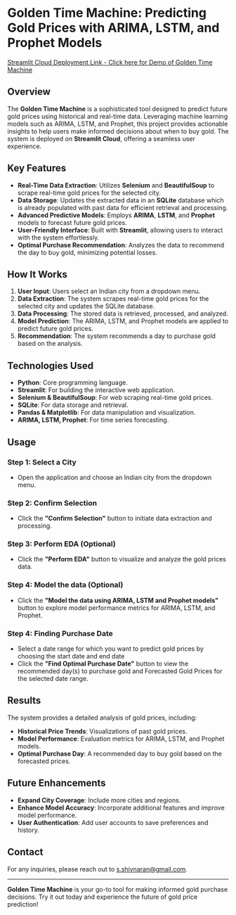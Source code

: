 # Golden Time Machine: Predicting Gold Prices with ARIMA, LSTM, and Prophet Models

[Streamlit Cloud Deployment Link - Click here for Demo of Golden Time Machine](https://golden-time-machine.streamlit.app/)

## Overview

The **Golden Time Machine** is a sophisticated tool designed to predict future gold prices using historical and real-time data. Leveraging machine learning models such as ARIMA, LSTM, and Prophet, this project provides actionable insights to help users make informed decisions about when to buy gold. The system is deployed on **Streamlit Cloud**, offering a seamless user experience.

## Key Features

- **Real-Time Data Extraction**: Utilizes **Selenium** and **BeautifulSoup** to scrape real-time gold prices for the selected city.
- **Data Storage**: Updates the extracted data in an **SQLite** database which is already populated with past data for efficient retrieval and processing.
- **Advanced Predictive Models**: Employs **ARIMA**, **LSTM**, and **Prophet** models to forecast future gold prices.
- **User-Friendly Interface**: Built with **Streamlit**, allowing users to interact with the system effortlessly.
- **Optimal Purchase Recommendation**: Analyzes the data to recommend the day to buy gold, minimizing potential losses.

## How It Works

1. **User Input**: Users select an Indian city from a dropdown menu.
2. **Data Extraction**: The system scrapes real-time gold prices for the selected city and updates the SQLite database.
3. **Data Processing**: The stored data is retrieved, processed, and analyzed.
4. **Model Prediction**: The ARIMA, LSTM, and Prophet models are applied to predict future gold prices.
5. **Recommendation**: The system recommends a day to purchase gold based on the analysis.

## Technologies Used

- **Python**: Core programming language.
- **Streamlit**: For building the interactive web application.
- **Selenium & BeautifulSoup**: For web scraping real-time gold prices.
- **SQLite**: For data storage and retrieval.
- **Pandas & Matplotlib**: For data manipulation and visualization.
- **ARIMA, LSTM, Prophet**: For time series forecasting.

## Usage

### Step 1: Select a City
- Open the application and choose an Indian city from the dropdown menu.

### Step 2: Confirm Selection
- Click the **"Confirm Selection"** button to initiate data extraction and processing.

### Step 3: Perform EDA (Optional)
- Click the **"Perform EDA"** button to visualize and analyze the gold prices data.

### Step 4: Model the data (Optional)  
- Click the **"Model the data using ARIMA, LSTM and Prophet models"** button to explore model performance metrics for ARIMA, LSTM, and Prophet.

### Step 4: Finding Purchase Date  
- Select a date range for which you want to predict gold prices by choosing the start date and end date
- Click the **"Find Optimal Purchase Date"** button to view the recommended day(s) to purchase gold and Forecasted Gold Prices for the selected date range.

## Results

The system provides a detailed analysis of gold prices, including:

- **Historical Price Trends**: Visualizations of past gold prices.
- **Model Performance**: Evaluation metrics for ARIMA, LSTM, and Prophet models.
- **Optimal Purchase Day**: A recommended day to buy gold based on the forecasted prices.

## Future Enhancements

- **Expand City Coverage**: Include more cities and regions.
- **Enhance Model Accuracy**: Incorporate additional features and improve model performance.
- **User Authentication**: Add user accounts to save preferences and history.

## Contact

For any inquiries, please reach out to [s.shivnaran@gmail.com](s.shivnaran@gmail.com).

---

**Golden Time Machine** is your go-to tool for making informed gold purchase decisions. Try it out today and experience the future of gold price prediction!
